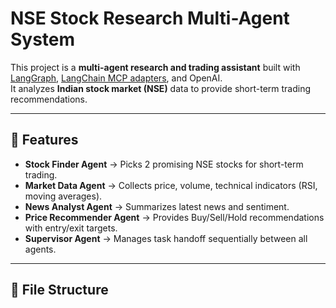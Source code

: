 # NSE Stock Research Multi-Agent System

This project is a **multi-agent research and trading assistant** built with [LangGraph](https://github.com/langchain-ai/langgraph), [LangChain MCP adapters](https://github.com/langchain-ai/langchain-mcp), and OpenAI.  
It analyzes **Indian stock market (NSE)** data to provide short-term trading recommendations.

---

## 🚀 Features
- **Stock Finder Agent** → Picks 2 promising NSE stocks for short-term trading.  
- **Market Data Agent** → Collects price, volume, technical indicators (RSI, moving averages).  
- **News Analyst Agent** → Summarizes latest news and sentiment.  
- **Price Recommender Agent** → Provides Buy/Sell/Hold recommendations with entry/exit targets.  
- **Supervisor Agent** → Manages task handoff sequentially between all agents.  

---

## 📂 File Structure
